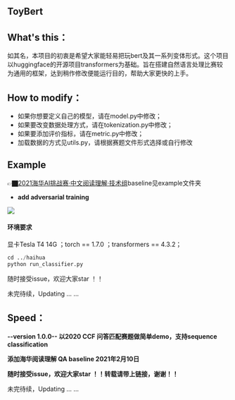 ## ToyBert

## **What's this：**

如其名，本项目的初衷是希望大家能轻易把玩bert及其一系列变体形式。这个项目以huggingface的开源项目transformers为基础。旨在搭建自然语言处理比赛较为通用的框架，达到稍作修改便能运行目的，帮助大家更快的上手。

## **How to modify：**

+ 如果你想要定义自己的模型，请在model.py中修改；
+ 如果要改变数据处理方式，请在tokenization.py中修改；
+ 如果要添加评价指标，请在metric.py中修改；
+ 加载数据的方式见utils.py，请根据赛题文件形式选择或自行修改

## Example

👉🏿[2021海华AI挑战赛·中文阅读理解·技术组](https://www.biendata.xyz/competition/haihua_2021])baseline见example文件夹

+ **add adversarial training**

![](https://storepica.oss-cn-beijing.aliyuncs.com/image-20210210174305778.png)

#### 环境要求

显卡Tesla T4  14G ；torch == 1.7.0 ；transformers == 4.3.2；

```python
cd ../haihua
python run_classifier.py
```

随时接受issue，欢迎大家star ！！

未完待续，Updating ... ...

## **Speed：**

**--version 1.0.0-- 以2020 CCF 问答匹配赛题做简单demo，支持sequence classification**

**添加海华阅读理解 QA baseline    2021年2月10日**

**随时接受issue，欢迎大家star ！！转载请带上链接，谢谢！！**

未完待续，Updating ... ...



